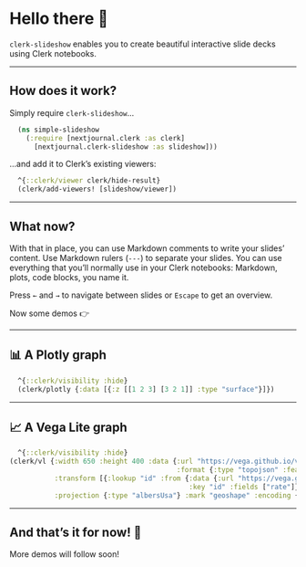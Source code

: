 # Hello there 👋

`clerk-slideshow` enables you to create beautiful interactive slide decks
using Clerk notebooks.

---

## How does it work?

Simply require `clerk-slideshow`…

```clojure
  (ns simple-slideshow
    (:require [nextjournal.clerk :as clerk]
      [nextjournal.clerk-slideshow :as slideshow]))
```

…and add it to Clerk’s existing viewers:

```clojure
  ^{::clerk/viewer clerk/hide-result}
  (clerk/add-viewers! [slideshow/viewer])
```

---

## What now?

With that in place, you can use Markdown comments to write your slides’ content.
Use Markdown rulers (`---`) to separate your slides. You can use everything that
you’ll normally use in your Clerk notebooks:
Markdown, plots, code blocks, you name it.

Press `←` and `→` to navigate between slides or `Escape` to get an overview.

Now some demos 👉

---

## 📊 A Plotly graph

```clojure
  ^{::clerk/visibility :hide}
  (clerk/plotly {:data [{:z [[1 2 3] [3 2 1]] :type "surface"}]})
```

---

## 📈 A Vega Lite graph

```clojure
  ^{::clerk/visibility :hide}
(clerk/vl {:width 650 :height 400 :data {:url "https://vega.github.io/vega-datasets/data/us-10m.json"
                                         :format {:type "topojson" :feature "counties"}}
           :transform [{:lookup "id" :from {:data {:url "https://vega.github.io/vega-datasets/data/unemployment.tsv"}
                                            :key "id" :fields ["rate"]}}]
           :projection {:type "albersUsa"} :mark "geoshape" :encoding {:color {:field "rate" :type "quantitative"}}})
```

---

## And that’s it for now! 👋

More demos will follow soon!